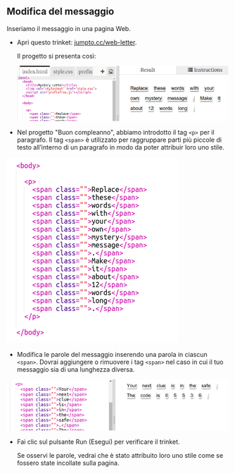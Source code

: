 ## Modifica del messaggio

Inseriamo il messaggio in una pagina Web.

+ Apri questo trinket: <a href="http://jumpto.cc/web-letter" target="_blank">jumpto.cc/web-letter</a>.

	Il progetto si presenta così:

	![screenshot](images/letter-starter.png)

+ Nel progetto "Buon compleanno", abbiamo introdotto il tag `<p>` per il paragrafo. Il tag `<span>` è utilizzato per raggruppare parti più piccole di testo all’interno di un paragrafo in modo da poter attribuir loro uno stile.

![screenshot](images/letter-placeholder.png)

+ Modifica le parole del messaggio inserendo una parola in ciascun `<span>`. Dovrai aggiungere o rimuovere i tag `<span>` nel caso in cui il tuo messaggio sia di una lunghezza diversa.

![screenshot](images/letter-message.png)

+ Fai clic sul pulsante Run (Esegui) per verificare il trinket.

	Se osservi le parole, vedrai che è stato attribuito loro uno stile come se fossero state incollate sulla pagina.
